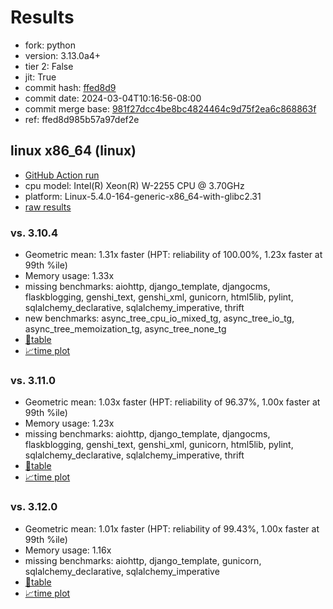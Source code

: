 # Results

- fork: python
- version: 3.13.0a4+
- tier 2: False
- jit: True
- commit hash: [ffed8d9](https://github.com/python/cpython/commit/ffed8d9)
- commit date: 2024-03-04T10:16:56-08:00
- commit merge base: [981f27dcc4be8bc4824464c9d75f2ea6c868863f](https://github.com/python/cpython/commit/981f27dcc4be8bc4824464c9d75f2ea6c868863f)
- ref: ffed8d985b57a97def2e

## linux x86_64 (linux)

- [GitHub Action run](https://github.com/faster-cpython/benchmarking/actions/runs/8145868526)
- cpu model: Intel(R) Xeon(R) W-2255 CPU @ 3.70GHz
- platform: Linux-5.4.0-164-generic-x86_64-with-glibc2.31
- [raw results](bm-20240304-linux-x86_64-python-ffed8d985b57a97def2e-3.13.0a4%2B-ffed8d9.json)

### vs. 3.10.4

- Geometric mean: 1.31x faster (HPT: reliability of 100.00%, 1.23x faster at 99th %ile)
- Memory usage: 1.33x
- missing benchmarks: aiohttp, django_template, djangocms, flaskblogging, genshi_text, genshi_xml, gunicorn, html5lib, pylint, sqlalchemy_declarative, sqlalchemy_imperative, thrift
- new benchmarks: async_tree_cpu_io_mixed_tg, async_tree_io_tg, async_tree_memoization_tg, async_tree_none_tg
- [📄table](bm-20240304-linux-x86_64-python-ffed8d985b57a97def2e-3.13.0a4%2B-ffed8d9-vs-3.10.4.md)
- [📈time plot](bm-20240304-linux-x86_64-python-ffed8d985b57a97def2e-3.13.0a4%2B-ffed8d9-vs-3.10.4.png)

### vs. 3.11.0

- Geometric mean: 1.03x faster (HPT: reliability of 96.37%, 1.00x faster at 99th %ile)
- Memory usage: 1.23x
- missing benchmarks: aiohttp, django_template, djangocms, flaskblogging, genshi_text, genshi_xml, gunicorn, html5lib, pylint, sqlalchemy_declarative, sqlalchemy_imperative, thrift
- [📄table](bm-20240304-linux-x86_64-python-ffed8d985b57a97def2e-3.13.0a4%2B-ffed8d9-vs-3.11.0.md)
- [📈time plot](bm-20240304-linux-x86_64-python-ffed8d985b57a97def2e-3.13.0a4%2B-ffed8d9-vs-3.11.0.png)

### vs. 3.12.0

- Geometric mean: 1.01x faster (HPT: reliability of 99.43%, 1.00x faster at 99th %ile)
- Memory usage: 1.16x
- missing benchmarks: aiohttp, django_template, gunicorn, sqlalchemy_declarative, sqlalchemy_imperative
- [📄table](bm-20240304-linux-x86_64-python-ffed8d985b57a97def2e-3.13.0a4%2B-ffed8d9-vs-3.12.0.md)
- [📈time plot](bm-20240304-linux-x86_64-python-ffed8d985b57a97def2e-3.13.0a4%2B-ffed8d9-vs-3.12.0.png)

